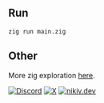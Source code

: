 ## Run

```
zig run main.zig
```

## Other

More zig exploration [here](https://github.com/nikitavoloboev/zig-test).

[![Discord](https://go.nikiv.dev/badge-discord)](https://go.nikiv.dev/discord) [![X](https://go.nikiv.dev/badge-x)](https://x.com/nikitavoloboev) [![nikiv.dev](https://go.nikiv.dev/badge-nikiv)](https://nikiv.dev)
